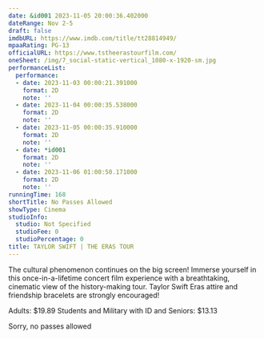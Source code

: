 ```yaml
---
date: &id001 2023-11-05 20:00:36.402000
dateRange: Nov 2-5
draft: false
imdbURL: https://www.imdb.com/title/tt28814949/
mpaaRating: PG-13
officialURL: https://www.tstheerastourfilm.com/
oneSheet: /img/7_social-static-vertical_1080-x-1920-sm.jpg
performanceList:
  performance:
  - date: 2023-11-03 00:00:21.391000
    format: 2D
    note: ''
  - date: 2023-11-04 00:00:35.538000
    format: 2D
    note: ''
  - date: 2023-11-05 00:00:35.910000
    format: 2D
    note: ''
  - date: *id001
    format: 2D
    note: ''
  - date: 2023-11-06 01:00:50.171000
    format: 2D
    note: ''
runningTime: 168
shortTitle: No Passes Allowed
showType: Cinema
studioInfo:
  studio: Not Specified
  studioFee: 0
  studioPercentage: 0
title: TAYLOR SWIFT | THE ERAS TOUR
---
```


The cultural phenomenon continues on the big screen! Immerse yourself in this once-in-a-lifetime concert film experience with a breathtaking, cinematic view of the history-making tour. Taylor Swift Eras attire and friendship bracelets are strongly encouraged!



A﻿dults: $19.89 Students and Military with ID and Seniors: $13.13

Sorry, no passes allowed